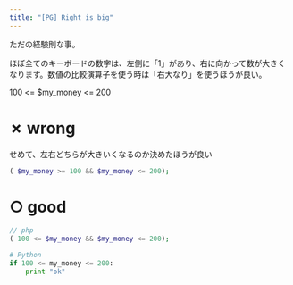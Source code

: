 ```yaml
---
title: "[PG] Right is big"
---
```


ただの経験則な事。

ほぼ全てのキーボードの数字は、左側に「1」があり、右に向かって数が大きくなります。数値の比較演算子を使う時は「右大なり」を使うほうが良い。

100 <= $my_money <= 200

# ✗ wrong

せめて、左右どちらが大きいくなるのか決めたほうが良い

```php
( $my_money >= 100 && $my_money <= 200);
```

# ○ good

```php
// php
( 100 <= $my_money && $my_money <= 200);
```

```python
# Python
if 100 <= my_money <= 200:
	print "ok"
```
